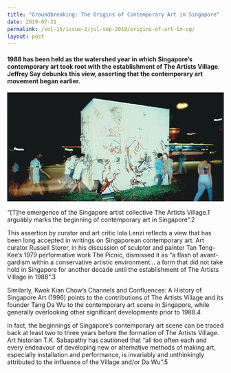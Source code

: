 ```yaml
---
title: "Groundbreaking: The Origins of Contemporary Art in Singapore"
date: 2019-07-31
permalink: /vol-15/issue-2/jul-sep-2019/origins-of-art-in-sg/
layout: post
---
```

#### 1988 has been held as the watershed year in which Singapore’s contemporary art took root with the establishment of The Artists Village. **Jeffrey Say** debunks this view, asserting that the contemporary art movement began earlier.

<img src="/images/Vol-15-issue-2/origins-of-art-in-sg/GroundBreaking1.JPG">
<div style="background-color: white;"></i></div>

“[T]he emergence of the Singapore artist collective The Artists Village.1 arguably marks the beginning of contemporary art in Singapore”.2

This assertion by curator and art critic Iola Lenzi reflects a view that has been long accepted in writings on Singaporean contemporary art. Art curator Russell Storer, in his discussion of sculptor and painter Tan Teng-Kee’s 1979 performative work The Picnic, dismissed it as “a flash of avant-gardism within a conservative artistic environment… a form that did not take hold in Singapore for another decade until the establishment of The Artists Village in 1988”.3

Similarly, Kwok Kian Chow’s Channels and Confluences: A History of Singapore Art (1996) points to the contributions of The Artists Village and its founder Tang Da Wu to the contemporary art scene in Singapore, while generally overlooking other significant developments prior to 1988.4

In fact, the beginnings of Singapore’s contemporary art scene can be traced back at least two to three years before the formation of The Artists Village. Art historian T.K. Sabapathy has cautioned that “all too often each and every endeavour of developing new or alternative methods of making art, especially installation and performance, is invariably and unthinkingly attributed to the influence of the Village and/or Da Wu”.5
